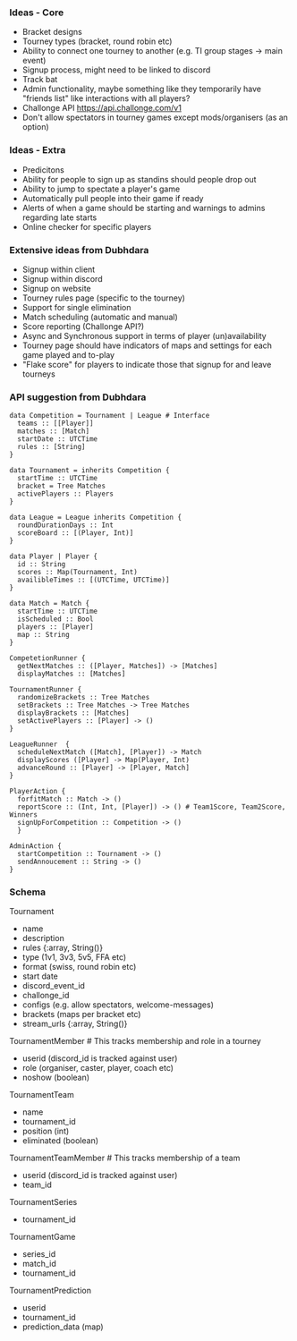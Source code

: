 ### Ideas - Core
- Bracket designs
- Tourney types (bracket, round robin etc)
- Ability to connect one tourney to another (e.g. TI group stages -> main event)
- Signup process, might need to be linked to discord
- Track bat
- Admin functionality, maybe something like they temporarily have "friends list" like interactions with all players?
- Challonge API https://api.challonge.com/v1
- Don't allow spectators in tourney games except mods/organisers (as an option)

### Ideas - Extra
- Predicitons
- Ability for people to sign up as standins should people drop out
- Ability to jump to spectate a player's game
- Automatically pull people into their game if ready
- Alerts of when a game should be starting and warnings to admins regarding late starts
- Online checker for specific players

### Extensive ideas from Dubhdara
- Signup within client
- Signup within discord
- Signup on website
- Tourney rules page (specific to the tourney)
- Support for single elimination
- Match scheduling (automatic and manual)
- Score reporting (Challonge API?)
- Async and Synchronous support in terms of player (un)availability
- Tourney page should have indicators of maps and settings for each game played and to-play
- "Flake score" for players to indicate those that signup for and leave tourneys

### API suggestion from Dubhdara
```
data Competition = Tournament | League # Interface
  teams :: [[Player]]
  matches :: [Match]
  startDate :: UTCTime
  rules :: [String]
}

data Tournament = inherits Competition {
  startTime :: UTCTime
  bracket = Tree Matches
  activePlayers :: Players
}

data League = League inherits Competition {
  roundDurationDays :: Int
  scoreBoard :: [(Player, Int)]
} 

data Player | Player {
  id :: String
  scores :: Map(Tournament, Int)
  availibleTimes :: [(UTCTime, UTCTime)]
}

data Match = Match {
  startTime :: UTCTime
  isScheduled :: Bool
  players :: [Player]
  map :: String
}

CompetetionRunner {
  getNextMatches :: ([Player, Matches]) -> [Matches]
  displayMatches :: [Matches]

TournamentRunner {
  randomizeBrackets :: Tree Matches
  setBrackets :: Tree Matches -> Tree Matches
  displayBrackets :: [Matches]
  setActivePlayers :: [Player] -> ()
}

LeagueRunner  {
  scheduleNextMatch ([Match], [Player]) -> Match
  displayScores ([Player] -> Map(Player, Int)
  advanceRound :: [Player] -> [Player, Match]
}

PlayerAction {
  forfitMatch :: Match -> ()
  reportScore :: (Int, Int, [Player]) -> () # Team1Score, Team2Score, Winners
  signUpForCompetition :: Competition -> ()
  }

AdminAction {
  startCompetition :: Tournament -> ()
  sendAnnoucement :: String -> ()
}
```

### Schema
Tournament
- name
- description
- rules {:array, String()}
- type (1v1, 3v3, 5v5, FFA etc)
- format (swiss, round robin etc)
- start date
- discord_event_id
- challonge_id
- configs (e.g. allow spectators, welcome-messages)
- brackets (maps per bracket etc)
- stream_urls {:array, String()}

TournamentMember # This tracks membership and role in a tourney
- userid (discord_id is tracked against user)
- role (organiser, caster, player, coach etc)
- noshow (boolean)

TournamentTeam
- name
- tournament_id
- position (int)
- eliminated (boolean)

TournamentTeamMember # This tracks membership of a team
- userid (discord_id is tracked against user)
- team_id

TournamentSeries
- tournament_id

TournamentGame
- series_id
- match_id
- tournament_id

TournamentPrediction
- userid
- tournament_id
- prediction_data (map)
